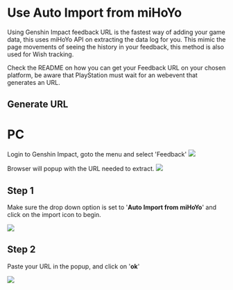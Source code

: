 # Use Auto Import from miHoYo
Using Genshin Impact feedback URL is the fastest way of adding your game data, this uses miHoYo API on extracting the data log for you. This mimic the page movements of seeing the history in your feedback, this method is also used for Wish tracking.

Check the README on how you can get your Feedback URL on your chosen platform, be aware that PlayStation must wait for an webevent that generates an URL.
## Generate URL
# PC
Login to Genshin Impact, goto the menu and select 'Feedback'
<img src="https://raw.github.com/Yippy/primorina/master/images/auto-import/generate-feedback-url-pc.png?sanitize=true">

Browser will popup with the URL needed to extract.
<img src="https://raw.github.com/Yippy/primorina/master/images/auto-import/generate-feedback-url-pc-2.png?sanitize=true">

## Step 1
Make sure the drop down option is set to '**Auto Import from miHoYo**' and click on the import icon to begin.

<img src="https://raw.github.com/Yippy/primorina/master/images/auto-import/step-1-auto-import-from-dashboard.png?sanitize=true">

## Step 2
Paste your URL in the popup, and click on '**ok**'

<img src="https://raw.github.com/Yippy/primorina/master/images/auto-import/step-2-provide-feedback-url.png?sanitize=true">